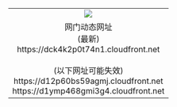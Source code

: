 ﻿<table>
  <tr></tr>
  <tr><td colspan=2 align=center><img src="https://dck4k2p0t74n1.cloudfront.net/Up/oGate.jpg" /></td></tr>
  <tr><td colspan=2 align=center>网门动态网址<br/>(最新)
<br>https://dck4k2p0t74n1.cloudfront.net
<br/><br/>(以下网址可能失效)
<br>https://d12p60bs59agmj.cloudfront.net
<br>https://d1ymp468gmi3g4.cloudfront.net
    </td>
  </tr>
</table>
